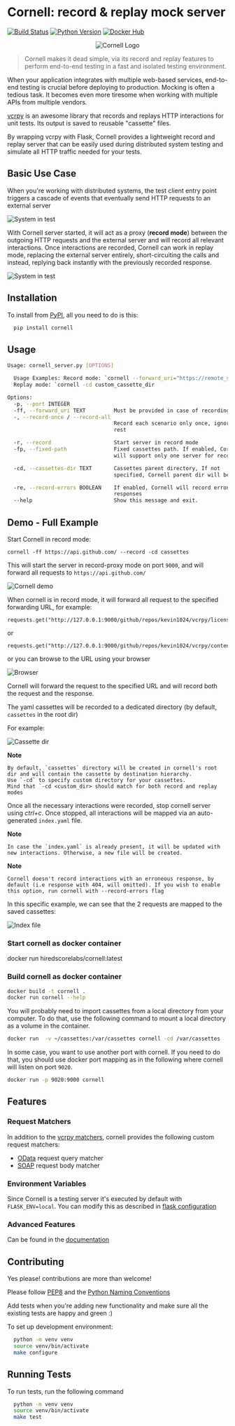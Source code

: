 # Cornell: record & replay mock server

[![Build Status](https://travis-ci.com/hiredscorelabs/cornell.svg?branch=master)](https://app.travis-ci.com/github/hiredscorelabs/cornell)
[![Python Version](https://img.shields.io/badge/python-3.7%20%7C%203.8%20%7C%203.9-blue)](https://www.python.org/downloads/release/python-390/)
[![Docker Hub](https://img.shields.io/docker/pulls/hiredscorelabs/cornell.svg)](https://hub.docker.com/r/hiredscorelabs/cornell)

<p align="center">
  <img src="https://imgur.com/ShxP4AI.png" alt="Cornell Logo">
</p>


> Cornell makes it dead simple, via its record and replay features to perform end-to-end testing in a fast and isolated testing environment.

When your application integrates with multiple web-based services, end-to-end testing is crucial before deploying to production.
Mocking is often a tedious task. It becomes even more tiresome when working with multiple APIs from multiple vendors.

[vcrpy](https://github.com/kevin1024/vcrpy) is an awesome library that records and replays HTTP interactions for unit tests. Its output is saved to reusable "cassette" files.

By wrapping vcrpy with Flask, Cornell provides a lightweight record and replay server that can be easily used during distributed system testing and simulate all HTTP traffic needed for your tests.

## Basic Use Case

When you're working with distributed systems, the test client entry point triggers a cascade of events that eventually send HTTP requests to an external server

![System in test](https://imgur.com/OlDNTiD.jpg) 

With Cornell server started, it will act as a proxy (**record mode**) between the outgoing HTTP requests and the external server and will record all relevant interactions.
Once interactions are recorded, Cornell can work in replay mode, replacing the external server entirely, short-circuiting the calls and instead, replying back instantly with the previously recorded response.

![System in test](https://imgur.com/ZXTFgaP.jpg) 


## Installation 

To install from [PyPI](https://pypi.org/project/cornell/), all you need to do is this:

```bash 
  pip install cornell
```

## Usage

```bash
Usage: cornell_server.py [OPTIONS]

  Usage Examples: Record mode: `cornell --forward_uri="https://remote_server/api" --record -cd custom_cassette_dir`
  Replay mode: `cornell -cd custom_cassette_dir

Options:
  -p, --port INTEGER
  -ff, --forward_uri TEXT         Must be provided in case of recording mode
  -, --record-once / --record-all
                                  Record each scenario only once, ignore the
                                  rest

  -r, --record                    Start server in record mode
  -fp, --fixed-path               Fixed cassettes path. If enabled, Cornell
                                  will support only one server for recording

  -cd, --cassettes-dir TEXT       Cassettes parent directory, If not
                                  specified, Cornell parent dir will be used

  -re, --record-errors BOOLEAN    If enabled, Cornell will record erroneous
                                  responses
  --help                          Show this message and exit.
```

## Demo - Full Example


Start Cornell in record mode:

```
cornell -ff https://api.github.com/ --record -cd cassettes
```

This will start the server in record-proxy mode on port `9000`, and will forward all requests to `https://api.github.com/`

![Cornell demo](https://imgur.com/ky5NBPf.gif)

When cornell is in record mode, it will forward all request to the specified forwarding URL, for example:

```
requests.get("http://127.0.0.1:9000/github/repos/kevin1024/vcrpy/license").json()
```
or
```
requests.get("http://127.0.0.1:9000/github/repos/kevin1024/vcrpy/contents").json()
```

or you can browse to the URL using your browser

![Browser](https://imgur.com/GMgF6Cx.gif)

Cornell will forward the request to the specified URL and will record both the request and the response.


The yaml cassettes will be recorded to a dedicated directory (by default, `cassettes` in the root dir)

For example:

![Cassette dir](https://imgur.com/cZExEpu.gif)


__Note__

    By default, `cassettes` directory will be created in cornell's root dir and will contain the cassette by destination hierarchy.
    Use `-cd` to specify custom directory for your cassettes.
    Mind that `-cd <custom_dir> should match for both record and replay modes

Once all the necessary interactions were recorded, stop cornell server using *ctrl+c*.
Once stopped, all interactions will be mapped via an auto-generated `index.yaml` file.

__Note__

    In case the `index.yaml` is already present, it will be updated with new interactions. Otherwise, a new file will be created.

__Note__

    Cornell doesn't record interactions with an erroneous response, by default (i.e response with 404, will omitted). If you wish to enable this option, run cornell with --record-errors flag

In this specific example, we can see that the 2 requests are mapped to the saved cassettes:

![Index file](https://imgur.com/IYjiJx6.gif)

### Start cornell as docker container
docker run hiredscorelabs/cornell:latest

### Build cornell as docker container

```bash
docker build -t cornell .
docker run cornell --help
```

You will probably need to import cassettes from a local directory from your computer. 
To do that, use the following command to mount a local directory as a volume in the container.

```bash
docker run  -v ~/cassettes:/var/cassettes cornell -cd /var/cassettes
```

In some case, you want to use another port with cornell. If you need to do that, you should use
docker port mapping as in the following where cornell will listen on port `9020`.

```bash
docker run -p 9020:9000 cornell
```

## Features

### Request Matchers

In addition to the [vcrpy matchers](https://vcrpy.readthedocs.io/en/latest/configuration.html#request-matching), cornell provides the following custom request matchers:

- [OData](https://www.odata.org/getting-started/basic-tutorial/) request query matcher
- [SOAP](https://stoplight.io/api-types/soap-api/) request body matcher


### Environment Variables

Since Cornell is a testing server it's executed by default with `FLASK_ENV=local`.
You can modify this as described in [flask configuration](https://flask.palletsprojects.com/en/2.0.x/config/#configuration-handling)

### Advanced Features

Can be found in the [documentation](https://hiredscorelabs.github.io/cornell/docs/examples/)

## Contributing

Yes please! contributions are more than welcome!

Please follow [PEP8](https://www.python.org/dev/peps/pep-0008/) and the [Python Naming Conventions](https://pep8.org/#prescriptive-naming-conventions)

Add tests when you're adding new functionality and make sure all the existing tests are happy and green :)

To set up development environment:
```sh
  python -m venv venv
  source venv/bin/activate
  make configure
```


## Running Tests

To run tests, run the following command

```bash
  python -m venv venv
  source venv/bin/activate
  make test
```
